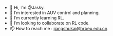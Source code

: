 - 👋 Hi, I’m @Jasky.
- 👀 I’m interested in AUV control and planning.
- 🌱 I’m currently learning RL.
- 💞️ I’m looking to collaborate on RL code.
- 📫 How to reach me : jiangshukai@hrbeu.edu.cn.

<!---
Jasky-1995/Jasky-1995 is a ✨ special ✨ repository because its `README.md` (this file) appears on your GitHub profile.
You can click the Preview link to take a look at your changes.
--->

